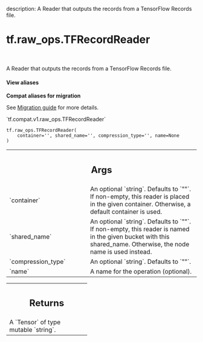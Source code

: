 description: A Reader that outputs the records from a TensorFlow Records file.

<div itemscope itemtype="http://developers.google.com/ReferenceObject">
<meta itemprop="name" content="tf.raw_ops.TFRecordReader" />
<meta itemprop="path" content="Stable" />
</div>

# tf.raw_ops.TFRecordReader

<!-- Insert buttons and diff -->

<table class="tfo-notebook-buttons tfo-api nocontent" align="left">

</table>



A Reader that outputs the records from a TensorFlow Records file.

<section class="expandable">
  <h4 class="showalways">View aliases</h4>
  <p>
<b>Compat aliases for migration</b>
<p>See
<a href="https://www.tensorflow.org/guide/migrate">Migration guide</a> for
more details.</p>
<p>`tf.compat.v1.raw_ops.TFRecordReader`</p>
</p>
</section>

<pre class="devsite-click-to-copy prettyprint lang-py tfo-signature-link">
<code>tf.raw_ops.TFRecordReader(
    container='', shared_name='', compression_type='', name=None
)
</code></pre>



<!-- Placeholder for "Used in" -->


<!-- Tabular view -->
 <table class="responsive fixed orange">
<colgroup><col width="214px"><col></colgroup>
<tr><th colspan="2"><h2 class="add-link">Args</h2></th></tr>

<tr>
<td>
`container`
</td>
<td>
An optional `string`. Defaults to `""`.
If non-empty, this reader is placed in the given container.
Otherwise, a default container is used.
</td>
</tr><tr>
<td>
`shared_name`
</td>
<td>
An optional `string`. Defaults to `""`.
If non-empty, this reader is named in the given bucket
with this shared_name. Otherwise, the node name is used instead.
</td>
</tr><tr>
<td>
`compression_type`
</td>
<td>
An optional `string`. Defaults to `""`.
</td>
</tr><tr>
<td>
`name`
</td>
<td>
A name for the operation (optional).
</td>
</tr>
</table>



<!-- Tabular view -->
 <table class="responsive fixed orange">
<colgroup><col width="214px"><col></colgroup>
<tr><th colspan="2"><h2 class="add-link">Returns</h2></th></tr>
<tr class="alt">
<td colspan="2">
A `Tensor` of type mutable `string`.
</td>
</tr>

</table>

